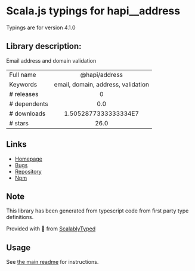 
# Scala.js typings for hapi__address

Typings are for version 4.1.0

## Library description:
Email address and domain validation

|                    |                 |
| ------------------ | :-------------: |
| Full name          | @hapi/address |
| Keywords           | email, domain, address, validation |
| # releases         | 0 |
| # dependents       | 0.0 |
| # downloads        | 1.5052877333333334E7 |
| # stars            | 26.0 |

## Links
- [Homepage](https://github.com/hapijs/address#readme)
- [Bugs](https://github.com/hapijs/address/issues)
- [Repository](https://github.com/hapijs/address)
- [Npm](https://www.npmjs.com/package/%40hapi%2Faddress)
    


## Note
This library has been generated from typescript code from first party type definitions.

Provided with :purple_heart: from [ScalablyTyped](https://github.com/oyvindberg/ScalablyTyped)

## Usage
See [the main readme](../../readme.md) for instructions.


